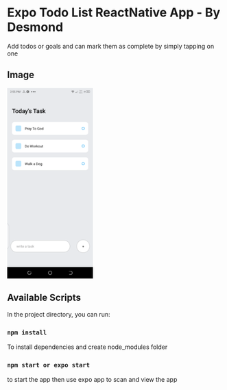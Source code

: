 # Expo Todo List ReactNative App - By Desmond

Add todos or goals and can mark them as complete by simply tapping on one

## Image

<img src="assets/appAssets/1.png" width="200" />

## Available Scripts

In the project directory, you can run:

### `npm install`

To install dependencies and create node_modules folder

### `npm start or expo start`

to start the app
then use expo app to scan and view the app
